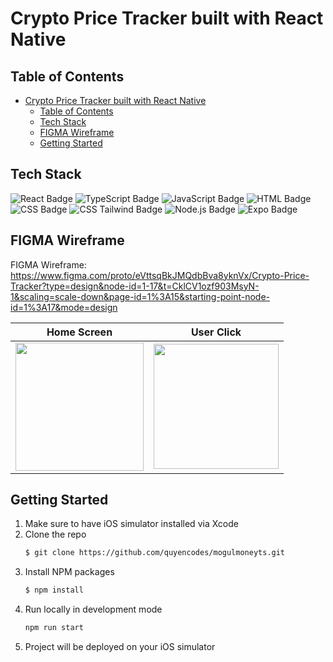 # Crypto Price Tracker built with React Native

## Table of Contents

- [Crypto Price Tracker built with React Native](#crypto-price-tracker-built-with-react-native)
  - [Table of Contents](#table-of-contents)
  - [Tech Stack](#tech-stack)
  - [FIGMA Wireframe](#figma-wireframe)
  - [Getting Started](#getting-started)

## Tech Stack

<div align="left" width="100%">
  <img src="https://img.shields.io/badge/react-%2320232a.svg?style=for-the-badge&logo=react&logoColor=%2361DAFB" alt="React Badge"/>
  <img src="https://img.shields.io/badge/TypeScript-3178C6.svg?style=for-the-badge&logo=TypeScript&logoColor=white" alt="TypeScript Badge"/>
  <img src="https://img.shields.io/badge/JavaScript-F7DF1E.svg?style=for-the-badge&logo=JavaScript&logoColor=black" alt="JavaScript Badge"/>
  <img src="https://img.shields.io/badge/HTML5-E34F26.svg?style=for-the-badge&logo=HTML5&logoColor=white" alt="HTML Badge"/>
  <img src="https://img.shields.io/badge/CSS3-1572B6.svg?style=for-the-badge&logo=CSS3&logoColor=white" alt="CSS Badge"/>
  <img src="https://img.shields.io/badge/Tailwind%20CSS-06B6D4.svg?style=for-the-badge&logo=Tailwind-CSS&logoColor=white" alt="CSS Tailwind Badge"/>
  <img src="https://img.shields.io/badge/node.js-6DA55F?style=for-the-badge&logo=node.js&logoColor=white" alt="Node.js Badge"/>
  <img src="https://img.shields.io/badge/Expo-000020.svg?style=for-the-badge&logo=Expo&logoColor=white" alt="Expo Badge"/>
</div>

## FIGMA Wireframe

FIGMA Wireframe: https://www.figma.com/proto/eVttsqBkJMQdbBva8yknVx/Crypto-Price-Tracker?type=design&node-id=1-17&t=CklCV1ozf903MsyN-1&scaling=scale-down&page-id=1%3A15&starting-point-node-id=1%3A17&mode=design

|                                                          Home Screen                                                          |                                                          User Click                                                           |
| :---------------------------------------------------------------------------------------------------------------------------: | :---------------------------------------------------------------------------------------------------------------------------: |
| <img src="https://github.com/quyencodes/reactnative-setup/assets/104607182/6e1f099b-d9d5-43ae-9c25-50306d008f7f" width="205"> | <img src="https://github.com/quyencodes/reactnative-setup/assets/104607182/ef8f83ff-2d80-45ec-b882-dca7b0feced8" width="200"> |

## Getting Started

1. Make sure to have iOS simulator installed via Xcode
2. Clone the repo
   ```bash
   $ git clone https://github.com/quyencodes/mogulmoneyts.git
   ```
3. Install NPM packages
   ```bash
   $ npm install
   ```
4. Run locally in development mode
   ```bash
   npm run start
   ```
5. Project will be deployed on your iOS simulator
